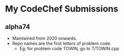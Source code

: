 # My CodeChef Submissions
## alpha74

- Maintained from 2020 onwards.
- Repo names are the first letters of problem code.
  - Eg: for problem code TOWIN, go to T/TOWIN.cpp

